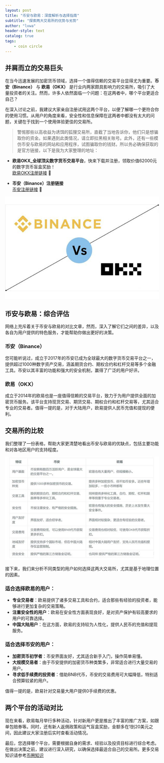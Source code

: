 ```yaml
---
layout: post
title: "币安与欧易：深度解析与选择指南"
subtitle: "探索两大交易所的优势与劣势"
author: "lvwa"
header-style: text
catalog: true
tags:
    - coin circle
---
```


## 并肩而立的交易巨头

在当今迅速发展的加密货币领域，选择一个值得信赖的交易平台显得尤为重要。**币安（Binance）** 与 **欧易（OKX）** 是行业内两家颇具影响力的交易所，吸引了大量投资者的关注。然而，许多人依然面临一个问题：在这两者中，哪个平台更适合自己？

在深入讨论之前，我建议大家亲自注册试用这两个平台，以便了解哪一个更符合你的使用习惯。从用户的角度来看，安全性和信息保障在这两者中都没有太大的问题，关键在于找到一个使用体验更佳的交易所。

> 警惕那些以高收益为诱饵的狐狸交易所，直截了当地告诉你，他们只是想骗取你的资金。如果遇到此类情况，请立即拉黑相关账号。此外，还有一些模仿币安与欧易的网站和应用程序，试图骗取你的钱财。所以务必确保获取的是官方链接，以下是我为大家整理的地址：

- **欧易OKX_全球顶尖数字货币交易平台**，快来下载并注册，领取价值62000元的数字货币盲盒奖励！  
  [欧易OKX注册链接](https://www.okx.com/zh-hans/join/88952179) 🎁

- **币安（Binance）注册链接**  
  [币安注册链接](https://www.marketwebb.club/referral/earn-together/refertoearn2000usdc/claim?hl=zh-CN&ref=GRO_14352_SWTYI) 🚀

![欧易官网截图](/img/2025-03-25/article_2025-03-25_103418_appokx6okx_img1.jpg)

## 币安与欧易：综合评估

网络上充斥着关于币安与欧易的对比文章，然而，深入了解它们之间的差异，以及各自为用户提供的特色服务，才能帮助你做出更好的决策。

### 币安（Binance）

您可能听说过，成立于2017年的币安已成为全球最大的数字货币交易平台之一，提供超过1000种数字资产交易，涵盖期货合约、期权合约和杠杆交易等多个金融工具。币安以其丰富的功能和强大的安全机制，赢得了广泛的用户好评。

### 欧易（OKX）

成立于2014年的欧易也是一座值得信赖的交易平台，致力于为用户提供全面的加密货币服务。该平台支持现货交易、期货交易、期权合约和杠杆交易等，尤其适合专业的交易者。值得一提的是，对于大陆用户，欧易提供人民币充值和提现的便利。

## 交易所的比较

我们整理了一份表格，帮助大家更清楚地看出币安与欧易的优缺点，包括主要功能和对各地区用户的支持程度。

![交易所比较表](/img/2025-03-25/article_2025-03-25_103419_appokx6okx_img2.jpg)

接下来，我们来分析不同类型的用户如何选择这两大交易所，尤其是基于地理位置的因素。

### 适合选择欧易的用户：

- **专业交易者**：欧易提供了诸多交易工具和合约，适合那些有经验的投资者，能够进行更加复杂的交易策略。
- **注重安全性的用户**：欧易在安全性方面表现良好，是对资产保护有较高要求的用户的可靠选择。
- **中国大陆用户**：在这方面，欧易的支持较为人性化，提供人民币的充值和提现服务。

### 适合选择币安的用户：

- **加密货币初学者**：币安界面友好，尤其适合新手入门，操作简单易懂。
- **大规模交易者**：由于币安提供的加密货币种类繁多，非常适合进行大量交易的用户。
- **寻求低手续费的投资者**：借助BNB代币，币安的交易费用可大幅降低，特别适合预算较紧的用户。

值得一提的是，欧易针对交易量大用户提供0手续费的优惠。

## 两个平台的活动对比

现在来看，欧易每月举行多种活动，针对新用户更是推出了丰富的推广方案，如跟单包赔券等。同时，还有新人返佣政策和运气盲盒奖励，金额多在1到20美元之间，因此建议大家注册后实时查看活动情况。

最后，您选择哪个平台，需要根据自身的需求、经验以及投资目标进行综合考虑。在做出决策之前，建议进行深入研究，以确保选择最适合自己的交易所。更多交易知识请参考[币圈知识](https://www.lvwapro.github.io/archive/?tag=coin+circle)